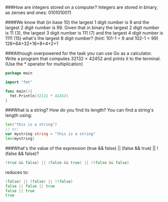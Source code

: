 ###How are integers stored on a computer?
Integers are stored in binary, as zeroes and ones: 0101010011

####We know that (in base 10) the largest 1 digit number is 9 and the largest 2 digit number is 99. 
Given that in binary the largest 2 digit number is 11 (3), the largest 3 digit number is 111 (7) 
and the largest 4 digit number is 1111 (15) what's the largest 8 digit number? (hint: 101-1 = 9 and 102-1 = 99)
128+64+32+16+8+4+2+1

###Although overpowered for the task you can use Go as a calculator. Write a program that computes 32132 × 42452 and prints it to the terminal. (Use the * operator for multiplication)
```go
package main

import "fmt"

func main(){
  fmt.Println(32132 * 42452)
}
```

###What is a string? How do you find its length?
You can find a string's length using:
```go
len("this is a string")
// or:
var mystring string = "this is a string"
len(mystring)
```

###What's the value of the expression (true && false) || (false && true) || !(false && false)?
```go
(true && false) || (false && true) || !(false && false)
```
reduces to:
```go
(false) || (false) || !(false)
false || false || true
false || true
true
```
